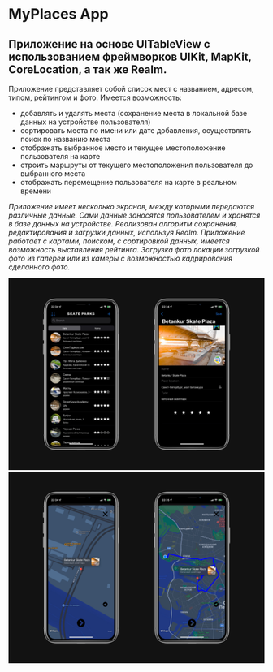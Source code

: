 # MyPlaces App

## Приложение на основе UITableView с использованием фреймворков UIKit, MapKit, CoreLocation, а так же Realm.

Приложение представляет собой список мест с названием, адресом, типом, рейтингом и фото.
Имеется возможность:
- добавлять и удалять места (сохранение места в локальной базе данных на устройстве пользователя)
- сортировать места по имени или дате добавления, осуществлять поиск по названию места
- отображать выбранное место и текущее местоположение пользователя на карте
- строить маршруты от текущего местоположения пользователя до выбранного места
- отображать перемещение пользователя на карте в реальном времени


_Приложение имеет несколько экранов, между которыми передаются различные данные._
_Сами данные заносятся пользователем и хранятся в базе данных на устройстве._
_Реализован алгоритм сохранения, редактирования и загрузки данных, используя Realm._
_Приложение работает с картами, поиском, c сортировкой данных, имеется возможность выставления рейтинга._
_Загрузка фото локации загрузкой фото из галереи или из камеры с возможностью кадрирования сделанного фото._

![](https://github.com/cujah/-MyPlaces/blob/main/MyPlaces/MyPlacesScreenshot_1.JPG?raw=true)
![](https://github.com/cujah/-MyPlaces/blob/main/MyPlaces/MyPlacesScreenshot_2.JPG?raw=true)
